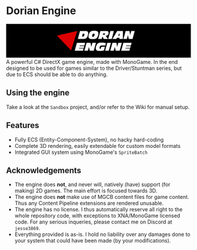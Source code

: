 # Dorian Engine
![Dorian Engine logo](logo.png)
A powerful C# DirectX game engine, made with MonoGame. In the end designed to be used for games similar to the Driver/Stuntman series, but due to ECS should be able to do anything.

## Using the engine
Take a look at the `Sandbox` project, and/or refer to the Wiki for manual setup.

## Features
- Fully ECS (Entity-Component-System), no hacky hard-coding
- Complete 3D rendering, easily extendable for custom model formats
- Integrated GUI system using MonoGame's `SpriteBatch`

## Acknowledgements
- The engine does **not**, and never will, natively (have) support (for making) 2D games. The main effort is focused towards 3D.
- The engine does **not** make use of MGCB content files for game content. Thus any Content Pipeline extensions are rendered unusable.
- The engine has no license. I thus automatically reserve all right to the whole repository code, with exceptions to XNA/MonoGame licensed code. For any serious inqueries, please contact me on Discord at `jesse3869`.
- Everything provided is as-is. I hold no liability over any damages done to your system that could have been made (by your modifications).